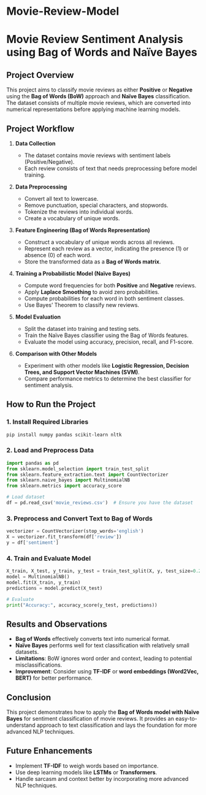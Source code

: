 # Movie-Review-Model
# Movie Review Sentiment Analysis using Bag of Words and Naïve Bayes

## **Project Overview**
This project aims to classify movie reviews as either **Positive** or **Negative** using the **Bag of Words (BoW)** approach and **Naïve Bayes** classification. The dataset consists of multiple movie reviews, which are converted into numerical representations before applying machine learning models.

## **Project Workflow**

1. **Data Collection**  
   - The dataset contains movie reviews with sentiment labels (Positive/Negative).  
   - Each review consists of text that needs preprocessing before model training.

2. **Data Preprocessing**  
   - Convert all text to lowercase.  
   - Remove punctuation, special characters, and stopwords.  
   - Tokenize the reviews into individual words.  
   - Create a vocabulary of unique words.

3. **Feature Engineering (Bag of Words Representation)**  
   - Construct a vocabulary of unique words across all reviews.  
   - Represent each review as a vector, indicating the presence (1) or absence (0) of each word.  
   - Store the transformed data as a **Bag of Words matrix**.

4. **Training a Probabilistic Model (Naïve Bayes)**  
   - Compute word frequencies for both **Positive** and **Negative** reviews.  
   - Apply **Laplace Smoothing** to avoid zero probabilities.  
   - Compute probabilities for each word in both sentiment classes.  
   - Use Bayes’ Theorem to classify new reviews.

5. **Model Evaluation**  
   - Split the dataset into training and testing sets.  
   - Train the Naïve Bayes classifier using the Bag of Words features.  
   - Evaluate the model using accuracy, precision, recall, and F1-score.

6. **Comparison with Other Models**  
   - Experiment with other models like **Logistic Regression, Decision Trees, and Support Vector Machines (SVM)**.  
   - Compare performance metrics to determine the best classifier for sentiment analysis.

## **How to Run the Project**

### **1. Install Required Libraries**
```bash
pip install numpy pandas scikit-learn nltk
```

### **2. Load and Preprocess Data**
```python
import pandas as pd
from sklearn.model_selection import train_test_split
from sklearn.feature_extraction.text import CountVectorizer
from sklearn.naive_bayes import MultinomialNB
from sklearn.metrics import accuracy_score

# Load dataset
df = pd.read_csv('movie_reviews.csv')  # Ensure you have the dataset
```

### **3. Preprocess and Convert Text to Bag of Words**
```python
vectorizer = CountVectorizer(stop_words='english')
X = vectorizer.fit_transform(df['review'])
y = df['sentiment']
```

### **4. Train and Evaluate Model**
```python
X_train, X_test, y_train, y_test = train_test_split(X, y, test_size=0.2, random_state=42)
model = MultinomialNB()
model.fit(X_train, y_train)
predictions = model.predict(X_test)

# Evaluate
print("Accuracy:", accuracy_score(y_test, predictions))
```

## **Results and Observations**
- **Bag of Words** effectively converts text into numerical format.
- **Naïve Bayes** performs well for text classification with relatively small datasets.
- **Limitations**: BoW ignores word order and context, leading to potential misclassifications.
- **Improvement**: Consider using **TF-IDF** or **word embeddings (Word2Vec, BERT)** for better performance.

## **Conclusion**
This project demonstrates how to apply the **Bag of Words model with Naïve Bayes** for sentiment classification of movie reviews. It provides an easy-to-understand approach to text classification and lays the foundation for more advanced NLP techniques.

## **Future Enhancements**
- Implement **TF-IDF** to weigh words based on importance.
- Use deep learning models like **LSTMs** or **Transformers**.
- Handle sarcasm and context better by incorporating more advanced NLP techniques.
